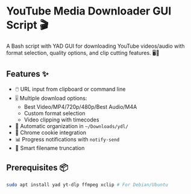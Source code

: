 # YouTube Media Downloader GUI Script 🎬

A Bash script with YAD GUI for downloading YouTube videos/audio with format selection, quality options, and clip cutting features. 🖥️🔧

## Features ✨
- 🖱️ URL input from clipboard or command line
- 🎚️ Multiple download options:
  - Best Video/MP4/720p/480p/Best Audio/M4A
  - Custom format selection
  - Video clipping with timecodes
- 📁 Automatic organization in `~/Downloads/ydl/`
- 🔐 Chrome cookie integration
- 📊 Progress notifications with `notify-send`
- 📝 Smart filename truncation

## Prerequisites 📦
```bash
sudo apt install yad yt-dlp ffmpeg xclip # For Debian/Ubuntu
